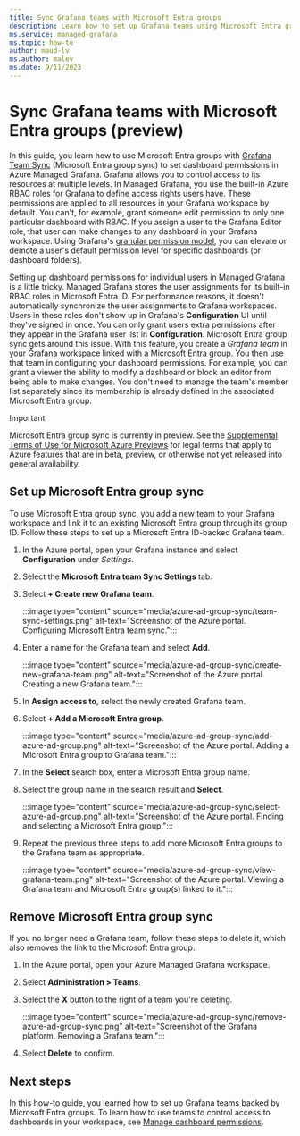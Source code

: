 ```yaml
---
title: Sync Grafana teams with Microsoft Entra groups
description: Learn how to set up Grafana teams using Microsoft Entra groups in Azure Managed Grafana
ms.service: managed-grafana
ms.topic: how-to
author: maud-lv
ms.author: malev
ms.date: 9/11/2023
--- 
```


# Sync Grafana teams with Microsoft Entra groups (preview)

In this guide, you learn how to use Microsoft Entra groups with [Grafana Team Sync](https://grafana.com/docs/grafana/latest/setup-grafana/configure-security/configure-team-sync/) (Microsoft Entra group sync) to set dashboard permissions in Azure Managed Grafana. Grafana allows you to control access to its resources at multiple levels. In Managed Grafana, you use the built-in Azure RBAC roles for Grafana to define access rights users have. These permissions are applied to all resources in your Grafana workspace by default. You can't, for example, grant someone edit permission to only one particular dashboard with RBAC. If you assign a user to the Grafana Editor role, that user can make changes to any dashboard in your Grafana workspace. Using Grafana's [granular permission model](https://grafana.com/docs/grafana/latest/setup-grafana/configure-security/configure-team-sync/), you can elevate or demote a user's default permission level for specific dashboards (or dashboard folders).

Setting up dashboard permissions for individual users in Managed Grafana is a little tricky. Managed Grafana stores the user assignments for its built-in RBAC roles in Microsoft Entra ID. For performance reasons, it doesn't automatically synchronize the user assignments to Grafana workspaces. Users in these roles don't show up in Grafana's **Configuration** UI until they've signed in once. You can only grant users extra permissions after they appear in the Grafana user list in **Configuration**. Microsoft Entra group sync gets around this issue. With this feature, you create a *Grafana team* in your Grafana workspace linked with a Microsoft Entra group. You then use that team in configuring your dashboard permissions. For example, you can grant a viewer the ability to modify a dashboard or block an editor from being able to make changes. You don't need to manage the team's member list separately since its membership is already defined in the associated Microsoft Entra group.

> [!IMPORTANT]
> Microsoft Entra group sync is currently in preview. See the [Supplemental Terms of Use for Microsoft Azure Previews](https://azure.microsoft.com/support/legal/preview-supplemental-terms/) for legal terms that apply to Azure features that are in beta, preview, or otherwise not yet released into general availability.

<a name='set-up-azure-ad-group-sync'></a>

## Set up Microsoft Entra group sync

To use Microsoft Entra group sync, you add a new team to your Grafana workspace and link it to an existing Microsoft Entra group through its group ID. Follow these steps to set up a Microsoft Entra ID-backed Grafana team.

1. In the Azure portal, open your Grafana instance and select **Configuration** under *Settings*.
1. Select the **Microsoft Entra team Sync Settings** tab.
1. Select **+ Create new Grafana team**.

    :::image type="content" source="media/azure-ad-group-sync/team-sync-settings.png" alt-text="Screenshot of the Azure portal. Configuring Microsoft Entra team sync.":::

1. Enter a name for the Grafana team and select **Add**.

    :::image type="content" source="media/azure-ad-group-sync/create-new-grafana-team.png" alt-text="Screenshot of the Azure portal. Creating a new Grafana team.":::

1. In **Assign access to**, select the newly created Grafana team.
1. Select **+ Add a Microsoft Entra group**.

    :::image type="content" source="media/azure-ad-group-sync/add-azure-ad-group.png" alt-text="Screenshot of the Azure portal. Adding a Microsoft Entra group to Grafana team.":::

1. In the **Select** search box, enter a Microsoft Entra group name.
1. Select the group name in the search result and **Select**.

    :::image type="content" source="media/azure-ad-group-sync/select-azure-ad-group.png" alt-text="Screenshot of the Azure portal. Finding and selecting a Microsoft Entra group.":::

1. Repeat the previous three steps to add more Microsoft Entra groups to the Grafana team as appropriate.

    :::image type="content" source="media/azure-ad-group-sync/view-grafana-team.png" alt-text="Screenshot of the Azure portal. Viewing a Grafana team and Microsoft Entra group(s) linked to it.":::

<a name='remove-azure-ad-group-sync'></a>

## Remove Microsoft Entra group sync

If you no longer need a Grafana team, follow these steps to delete it, which also removes the link to the Microsoft Entra group.

1. In the Azure portal, open your Azure Managed Grafana workspace.
1. Select **Administration > Teams**.
1. Select the **X** button to the right of a team you're deleting.

    :::image type="content" source="media/azure-ad-group-sync/remove-azure-ad-group-sync.png" alt-text="Screenshot of the Grafana platform. Removing a Grafana team.":::

1. Select **Delete** to confirm.

## Next steps

In this how-to guide, you learned how to set up Grafana teams backed by Microsoft Entra groups. To learn how to use teams to control access to dashboards in your workspace, see [Manage dashboard permissions](https://grafana.com/docs/grafana/latest/administration/user-management/manage-dashboard-permissions/).
